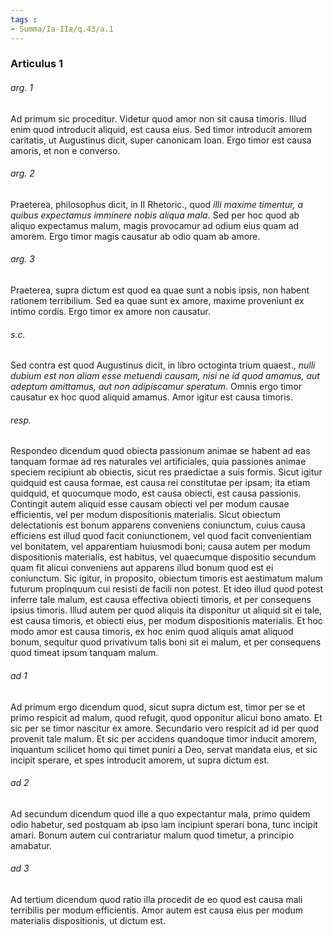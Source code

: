 ```yaml
---
tags : 
- Summa/Ia-IIæ/q.43/a.1
---
```


### Articulus 1

###### arg. 1
Ad primum sic proceditur. Videtur quod amor non sit causa timoris. Illud enim quod introducit aliquid, est causa eius. Sed timor introducit amorem caritatis, ut Augustinus dicit, super canonicam Ioan. Ergo timor est causa amoris, et non e converso.

###### arg. 2
Praeterea, philosophus dicit, in II Rhetoric., quod *illi maxime timentur, a quibus expectamus imminere nobis aliqua mala*. Sed per hoc quod ab aliquo expectamus malum, magis provocamur ad odium eius quam ad amorem. Ergo timor magis causatur ab odio quam ab amore.

###### arg. 3
Praeterea, supra dictum est quod ea quae sunt a nobis ipsis, non habent rationem terribilium. Sed ea quae sunt ex amore, maxime proveniunt ex intimo cordis. Ergo timor ex amore non causatur.

###### s.c.
Sed contra est quod Augustinus dicit, in libro octoginta trium quaest., *nulli dubium est non aliam esse metuendi causam, nisi ne id quod amamus, aut adeptum amittamus, aut non adipiscamur speratum*. Omnis ergo timor causatur ex hoc quod aliquid amamus. Amor igitur est causa timoris.

###### resp.
Respondeo dicendum quod obiecta passionum animae se habent ad eas tanquam formae ad res naturales vel artificiales, quia passiones animae speciem recipiunt ab obiectis, sicut res praedictae a suis formis. Sicut igitur quidquid est causa formae, est causa rei constitutae per ipsam; ita etiam quidquid, et quocumque modo, est causa obiecti, est causa passionis. Contingit autem aliquid esse causam obiecti vel per modum causae efficientis, vel per modum dispositionis materialis. Sicut obiectum delectationis est bonum apparens conveniens coniunctum, cuius causa efficiens est illud quod facit coniunctionem, vel quod facit convenientiam vel bonitatem, vel apparentiam huiusmodi boni; causa autem per modum dispositionis materialis, est habitus, vel quaecumque dispositio secundum quam fit alicui conveniens aut apparens illud bonum quod est ei coniunctum. Sic igitur, in proposito, obiectum timoris est aestimatum malum futurum propinquum cui resisti de facili non potest. Et ideo illud quod potest inferre tale malum, est causa effectiva obiecti timoris, et per consequens ipsius timoris. Illud autem per quod aliquis ita disponitur ut aliquid sit ei tale, est causa timoris, et obiecti eius, per modum dispositionis materialis. Et hoc modo amor est causa timoris, ex hoc enim quod aliquis amat aliquod bonum, sequitur quod privativum talis boni sit ei malum, et per consequens quod timeat ipsum tanquam malum.

###### ad 1
Ad primum ergo dicendum quod, sicut supra dictum est, timor per se et primo respicit ad malum, quod refugit, quod opponitur alicui bono amato. Et sic per se timor nascitur ex amore. Secundario vero respicit ad id per quod provenit tale malum. Et sic per accidens quandoque timor inducit amorem, inquantum scilicet homo qui timet puniri a Deo, servat mandata eius, et sic incipit sperare, et spes introducit amorem, ut supra dictum est.

###### ad 2
Ad secundum dicendum quod ille a quo expectantur mala, primo quidem odio habetur, sed postquam ab ipso iam incipiunt sperari bona, tunc incipit amari. Bonum autem cui contrariatur malum quod timetur, a principio amabatur.

###### ad 3
Ad tertium dicendum quod ratio illa procedit de eo quod est causa mali terribilis per modum efficientis. Amor autem est causa eius per modum materialis dispositionis, ut dictum est.

